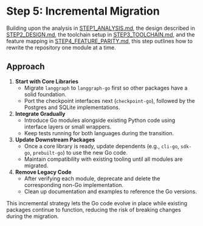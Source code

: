 # Step 5: Incremental Migration

Building upon the analysis in [STEP1_ANALYSIS.md](STEP1_ANALYSIS.md), the
design described in [STEP2_DESIGN.md](STEP2_DESIGN.md), the toolchain setup in
[STEP3_TOOLCHAIN.md](STEP3_TOOLCHAIN.md), and the feature mapping in
[STEP4_FEATURE_PARITY.md](STEP4_FEATURE_PARITY.md), this step outlines how to
rewrite the repository one module at a time.

## Approach

1. **Start with Core Libraries**
   - Migrate `langgraph` to `langgraph-go` first so other packages have a solid
     foundation.
   - Port the checkpoint interfaces next (`checkpoint-go`), followed by the
     Postgres and SQLite implementations.
2. **Integrate Gradually**
   - Introduce Go modules alongside existing Python code using interface layers
     or small wrappers.
   - Keep tests running for both languages during the transition.
3. **Update Downstream Packages**
   - Once a core library is ready, update dependents (e.g., `cli-go`,
     `sdk-go`, `prebuilt-go`) to use the new Go code.
   - Maintain compatibility with existing tooling until all modules are
     migrated.
4. **Remove Legacy Code**
   - After verifying each module, deprecate and delete the corresponding
     non-Go implementation.
   - Clean up documentation and examples to reference the Go versions.

This incremental strategy lets the Go code evolve in place while existing
packages continue to function, reducing the risk of breaking changes during the
migration.
